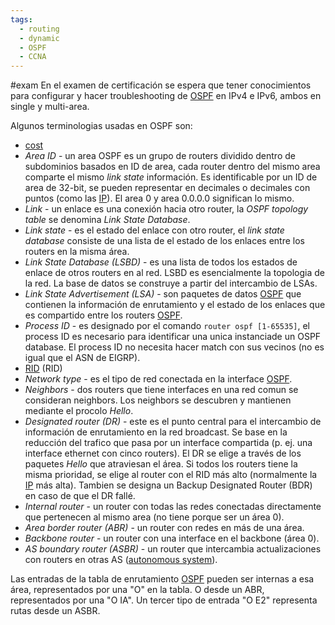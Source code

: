 ```yaml
---
tags:
  - routing
  - dynamic
  - OSPF
  - CCNA
---
```


#exam En el examen de certificación se espera que tener conocimientos para configurar y hacer troubleshooting de [OSPF](OSPF.md) en IPv4 e IPv6, ambos en single y multi-area.


Algunos terminologias usadas en OSPF son:

-  [cost](cost.md) 
- _Area ID_ - un area OSPF es un grupo de routers dividido dentro de subdominios basados en ID de area, cada router dentro del mismo area comparte el mismo _link state_ información. Es identificable por un ID de area de 32-bit, se pueden representar en decimales o decimales con puntos (como las [IP](Project/Networking/CCNA-notas/labs/NetWarriors/IP.md)). El area 0 y area 0.0.0.0 significan lo mismo. 
- _Link_ - un enlace es una conexión hacia otro router, la _OSPF topology table_ se denomina _Link State Database_.
- _Link state_ - es el estado del enlace con otro router, el _link state database_ consiste de una lista de el estado de los enlaces entre los routers en la misma área. 
- _Link State Database (LSBD)_ - es una lista de todos los estados de enlace de otros routers en al red. LSBD es esencialmente la topologia de la red. La base de datos se construye a partir del intercambio de LSAs. 
- _Link State Advertisement (LSA)_ - son paquetes de datos [OSPF](OSPF.md) que contienen la información de enrutamiento y el estado de los enlaces que es compartido entre los routers [OSPF](OSPF.md). 
- _Process ID_ - es designado por el comando `router ospf [1-65535]`, el process ID es necesario para identificar una unica instanciade un OSPF database. El process ID no necesita hacer match con sus vecinos (no es igual que el ASN de EIGRP). 
- [RID](RID.md)  (RID) 
- _Network type_ - es el tipo de red conectada en la interface [OSPF](OSPF.md). 
- _Neighbors_ - dos routers que tiene interfaces en una red comun se consideran neighbors. Los neighbors se descubren y mantienen mediante el procolo _Hello_. 
- _Designated router (DR)_ - este es el punto central para el intercambio de información de enrutamiento en la red broadcast. Se base en la reducción del trafico que pasa por un interface compartida (p. ej. una interface ethernet con cinco routers). El DR se elige a través de los paquetes  _Hello_ que atraviesan el área. Si todos los routers tiene la misma prioridad, se elige al router con el RID más alto (normalmente la [IP](Project/Networking/CCNA-notas/labs/NetWarriors/IP.md) más alta). Tambien se designa un Backup Designated Router (BDR) en caso de que el DR fallé.
- _Internal router_ - un router con todas las redes conectadas directamente que pertenecen al mismo area (no tiene porque ser un área 0).
- _Area border router (ABR)_ - un router con redes en más de una área.
- _Backbone router_ - un router con una interface en el backbone (área 0).
- _AS boundary router (ASBR)_ - un router que intercambia actualizaciones con routers en otras AS ([autonomous system](autonomous%20system.md)). 


Las entradas de la tabla de enrutamiento [OSPF](OSPF.md) pueden ser internas a esa área, representados por una "O" en la tabla. O desde un ABR, representados por una "O IA". Un tercer tipo de entrada "O E2" representa rutas desde un ASBR. 